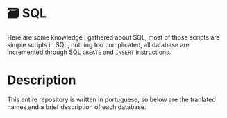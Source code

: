 # 🗃️ SQL
Here are some knowledge I gathered about SQL, most of those scripts are simple scripts in SQL, nothing too complicated, all database are incremented through SQL `CREATE` and `INSERT` instructions.

# Description
This entire repository is written in portuguese, so below are the tranlated names and a brief description of each database.
